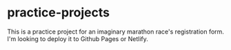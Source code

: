 # practice-projects
This is a practice project for an imaginary marathon race's registration form. I'm looking to deploy it to Github Pages or Netlify.
